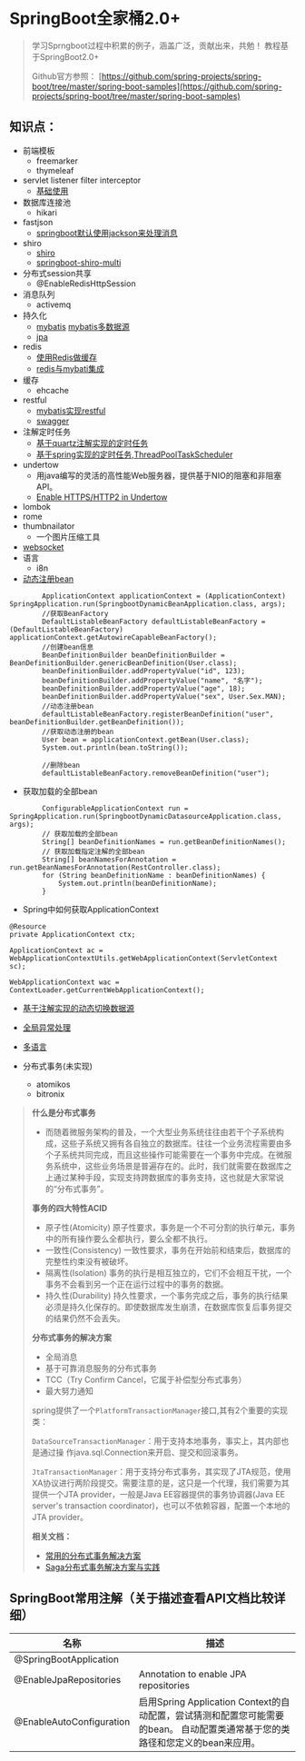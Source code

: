 # SpringBoot全家桶2.0+
> 学习Sprngboot过程中积累的例子，涵盖广泛，贡献出来，共勉！
> 教程基于SpringBoot2.0+
>
> Github官方参照： [https://github.com/spring-projects/spring-boot/tree/master/spring-boot-samples](https://github.com/spring-projects/spring-boot/tree/master/spring-boot-samples)

## 知识点：

* 前端模板
  - freemarker
  - thymeleaf
* servlet listener filter interceptor
  - [基础使用](https://github.com/HumanNature/spring-boot-sample-code/tree/master/springboot-sample)
* 数据库连接池
  - hikari
* fastjson
  - [springboot默认使用jackson来处理消息](https://github.com/HumanNature/spring-boot-sample-code/tree/master/springboot-fastjson)
* shiro
  - [shiro](https://github.com/HumanNature/spring-boot-sample-code/tree/master/springboot-shiro)
  - [springboot-shiro-multi](https://github.com/HumanNature/spring-boot-sample-code/tree/master/springboot-shiro-multi)
* 分布式session共享
  - @EnableRedisHttpSession
* 消息队列
  - activemq
* 持久化
  - [mybatis](https://github.com/HumanNature/spring-boot-sample-code/tree/master/springboot-mybatis) [mybatis多数据源](https://github.com/HumanNature/spring-boot-sample-code/tree/master/springboot-mybatis-datasource)
  - [jpa](https://github.com/HumanNature/spring-boot-sample-code/tree/master/springboot-jpa)
* redis
  - [使用Redis做缓存](https://github.com/HumanNature/spring-boot-sample-code/tree/master/springboot-redis)
  - [redis与mybati集成](https://github.com/HumanNature/spring-boot-sample-code/tree/master/springboot-mybatis-redis)
* 缓存
  - ehcache
* restful
  - [mybatis实现restful](https://github.com/HumanNature/spring-boot-sample-code/tree/master/springboot-restful)
  - [swagger](https://github.com/HumanNature/spring-boot-sample-code/tree/master/springboot-swagger)
* 注解定时任务
  - [基于quartz注解实现的定时任务](https://github.com/HumanNature/spring-boot-sample-code/tree/master/springboot-quartz)
  - [基于spring实现的定时任务,ThreadPoolTaskScheduler](https://github.com/HumanNature/spring-boot-sample-code/tree/master/springboot-schedule)
* undertow
  - 用java编写的灵活的高性能Web服务器，提供基于NIO的阻塞和非阻塞API。
  - [Enable HTTPS/HTTP2 in Undertow](https://github.com/HumanNature/spring-boot-sample-code/tree/master/springboot-undertow)
* lombok
* rome
* thumbnailator
  - 一个图片压缩工具
* [websocket](https://github.com/HumanNature/spring-boot-sample-code/tree/master/springboot-websocket)
* 语言
  - i8n
* [动态注册bean](https://github.com/HumanNature/spring-boot-sample-code/tree/master/springboot-dynamic-bean)
```
        ApplicationContext applicationContext = (ApplicationContext) SpringApplication.run(SpringbootDynamicBeanApplication.class, args);
        //获取BeanFactory
        DefaultListableBeanFactory defaultListableBeanFactory = (DefaultListableBeanFactory) applicationContext.getAutowireCapableBeanFactory();
        //创建bean信息
        BeanDefinitionBuilder beanDefinitionBuilder = BeanDefinitionBuilder.genericBeanDefinition(User.class);
        beanDefinitionBuilder.addPropertyValue("id", 123);
        beanDefinitionBuilder.addPropertyValue("name", "名字");
        beanDefinitionBuilder.addPropertyValue("age", 18);
        beanDefinitionBuilder.addPropertyValue("sex", User.Sex.MAN);
        //动态注册bean
        defaultListableBeanFactory.registerBeanDefinition("user", beanDefinitionBuilder.getBeanDefinition());
        //获取动态注册的bean
        User bean = applicationContext.getBean(User.class);
        System.out.println(bean.toString());

        //删除bean
        defaultListableBeanFactory.removeBeanDefinition("user");
```
* 获取加载的全部bean
```
        ConfigurableApplicationContext run = SpringApplication.run(SpringbootDynamicDatasourceApplication.class, args);
        // 获取加载的全部bean
        String[] beanDefinitionNames = run.getBeanDefinitionNames();
        // 获取加载指定注解的全部bean
        String[] beanNamesForAnnotation = run.getBeanNamesForAnnotation(RestController.class);
        for (String beanDefinitionName : beanDefinitionNames) {
            System.out.println(beanDefinitionName);
        }
```
* Spring中如何获取ApplicationContext

```
@Resource
private ApplicationContext ctx;

ApplicationContext ac = WebApplicationContextUtils.getWebApplicationContext(ServletContext sc);

WebApplicationContext wac = ContextLoader.getCurrentWebApplicationContext();
```

* [基于注解实现的动态切换数据源](https://github.com/HumanNature/spring-boot-sample-code/tree/master/springboot-dynamic-datasource)
* [全局异常处理](https://github.com/HumanNature/spring-boot-sample-code/tree/master/springboot-global-exception)
* [多语言](https://github.com/HumanNature/spring-boot-sample-code/tree/master/springboot-i18n)


* 分布式事务(未实现)
  - atomikos
  - bitronix


> **什么是分布式事务**
> * 而随着微服务架构的普及，一个大型业务系统往往由若干个子系统构成，这些子系统又拥有各自独立的数据库。往往一个业务流程需要由多个子系统共同完成，而且这些操作可能需要在一个事务中完成。在微服务系统中，这些业务场景是普遍存在的。此时，我们就需要在数据库之上通过某种手段，实现支持跨数据库的事务支持，这也就是大家常说的“分布式事务”。
>
> **事务的四大特性ACID**
> * 原子性(Atomicity) 原子性要求，事务是一个不可分割的执行单元，事务中的所有操作要么全都执行，要么全都不执行。
> * 一致性(Consistency) 一致性要求，事务在开始前和结束后，数据库的完整性约束没有被破坏。
> * 隔离性(Isolation) 事务的执行是相互独立的，它们不会相互干扰，一个事务不会看到另一个正在运行过程中的事务的数据。
> * 持久性(Durability) 持久性要求，一个事务完成之后，事务的执行结果必须是持久化保存的。即使数据库发生崩溃，在数据库恢复后事务提交的结果仍然不会丢失。
>
>
> **分布式事务的解决方案**
> * 全局消息
> * 基于可靠消息服务的分布式事务
> * TCC（Try Confirm Cancel，它属于补偿型分布式事务）
> * 最大努力通知
>
>
> spring提供了一个`PlatformTransactionManager`接口,其有2个重要的实现类：
>
> `DataSourceTransactionManager`：用于支持本地事务，事实上，其内部也是通过操  作java.sql.Connection来开启、提交和回滚事务。
>
> `JtaTransactionManager`：用于支持分布式事务，其实现了JTA规范，使用XA协议进行两阶段提交。需要注意的是，这只是一个代理，我们需要为其提供一个JTA provider，一般是Java EE容器提供的事务协调器(Java EE server's transaction coordinator)，也可以不依赖容器，配置一个本地的JTA provider。
>
> **相关文档：**
> * [常用的分布式事务解决方案](https://juejin.im/post/5aa3c7736fb9a028bb189bca)
> * [Saga分布式事务解决方案与实践](http://servicecomb.apache.org/cn/docs/distributed-transactions-saga-implementation/)
>


## SpringBoot常用注解（关于描述查看API文档比较详细）

| 名称                     | 描述                                       |
| ------------------------ | ------------------------------------------ |
| @SpringBootApplication   |                                            |
| @EnableJpaRepositories   | Annotation to enable JPA repositories <br> |
| @EnableAutoConfiguration | 启用Spring Application Context的自动配置，尝试猜测和配置您可能需要的bean。 自动配置类通常基于您的类路径和您定义的bean来应用。 |
